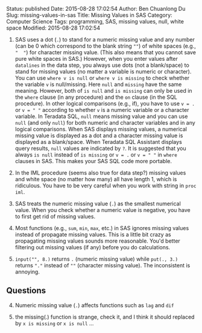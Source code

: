 Status: published
Date: 2015-08-28 17:02:54
Author: Ben Chuanlong Du
Slug: missing-values-in-sas
Title: Missing Values in SAS
Category: Computer Science
Tags: programming, SAS, missing values, null, white space
Modified: 2015-08-28 17:02:54

1. SAS uses a dot (`.`) to stand for a numeric missing value 
    and any number (can be 0 which correspond to the blank string `""`) 
    of white spaces (e.g., `"  "`) for character missing value. 
    (This also means that you cannot save pure white spaces in SAS.) 
    However, 
    when you enter values after `datalines` in the data step,
    you always use dots (not a blank/space) to stand for missing values 
    (no matter a variable is numeric or character). 
    You can use `where v is null` or `where v is missing` 
    to check whether the variable `v` is null/missing.
    Here `null` and `missing` have the same meaning. 
    However, 
    both of `is null` and `is missing` can only be used 
    in the `where` clause (in any procedure) and the `on` clause (in the SQL procedure).
    In other logical comparisons (e.g., if), 
    you have to use `v = .` or `v = " "` 
    according to whether `v` is a numeric variable or a character variable.
    In Teradata SQL, 
    `null` means missing value and you can use `null` (and only `null`) 
    for both numeric and character variables and in any logical comparisons. 
    When SAS displays missing values, 
    a numerical missing value is displayed as a dot 
    and a character missing value is displayed as a blank/space.
    When Teradata SQL Assistant displays query results, 
    `null` values are indicated by `?`.
    It is suggested that you always `is null` 
    instead of `is missing` or `v = .` or `v = " "` in `where` clauses in SAS. 
    This makes your SAS SQL code more portable.

6. In the IML procedure (seems also true for data step?) missing values 
    and white space (no matter how many) all have length 1,
    which is ridiculous.
    You have to be very careful when you work with string in `proc iml`.

7. SAS treats the numeric missing value (`.`) as the smallest numerical value.
    When you check whether a numeric value is negative, 
    you have to first get rid of missing values. 

7. Most functions (e.g., `sum`, `min`, `max`, etc.) in SAS ignores missing values
    instead of propagate missing values. 
    This is a little bit crazy as propagating missing values sounds more reasonable.
    You'd better filtering out missing values (if any) before you do calculations.

8. `input("", 8.)` returns `.` (numeric missing value) 
    while `put(., 3.)` returns `"."` instead of `""` (character missing value).
    The inconsistent is annoying.

## Questions 

4. Numeric missing value (`.`) affects functions such as `lag` and `dif`

5. the missing(.) function is strange, check it, and I think it should replaced by `x is missing` or `x is null` ...
